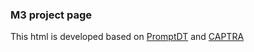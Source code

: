 ### M3 project page

This html is developed based on [PromptDT](https://github.com/mxu34/mxu34.github.io/tree/master/PromptDT) and [CAPTRA](https://github.com/yijiaweng/CAPTRA/tree/gh-pages)